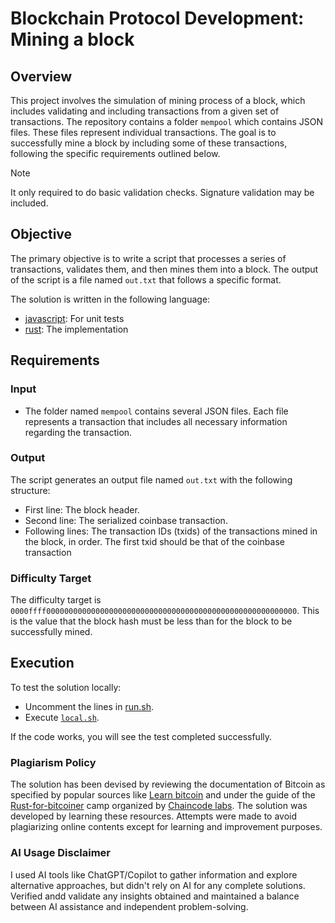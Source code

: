 # Blockchain Protocol Development: Mining a block

## Overview

This project involves the simulation of mining process of a block, which includes validating and including transactions from a given set of transactions.
The repository contains a folder `mempool` which contains JSON files.
These files represent individual transactions. The goal is to successfully mine a block by including some of these transactions, following the specific requirements outlined below.

> [!NOTE] 
> It only required to do basic validation checks. Signature validation may be included.


## Objective

The primary objective is to write a script that processes a series of transactions, validates them, and then mines them into a block. The output of the script is a file named `out.txt` that follows a specific format.

The solution is written in the following language:
- [javascript](./test/sanity-checks.spec.ts): For unit tests
- [rust](./rust/src/main.rs): The implementation

## Requirements

### Input

- The folder named `mempool` contains several JSON files. Each file represents a transaction that includes all necessary information regarding the transaction.

### Output

The script generates an output file named `out.txt` with the following structure:
- First line: The block header.
- Second line: The serialized coinbase transaction.
- Following lines: The transaction IDs (txids) of the transactions mined in the block, in order. The first txid should be that of the coinbase transaction

### Difficulty Target
The difficulty target is `0000ffff00000000000000000000000000000000000000000000000000000000`. This is the value that the block hash must be less than for the block to be successfully mined.

## Execution
To test the solution locally:
- Uncomment the lines in [run.sh](./run.sh).
- Execute [`local.sh`](./local.sh).

If the code works, you will see the test completed successfully.

### Plagiarism Policy

The solution has been devised by reviewing the documentation of Bitcoin as specified by popular sources like [Learn bitcoin](https://learnmeabitcoin.com/) and under the guide of the [Rust-for-bitcoiner](https://bitcoin-dev-project.gitbook.io/rust-for-bitcoiners) camp organized by [Chaincode labs](https://chaincode.com/). The solution was developed by learning these resources. Attempts were made to avoid plagiarizing online contents except for learning and improvement purposes.

### AI Usage Disclaimer
I used AI tools like ChatGPT/Copilot to gather information and explore alternative approaches, but didn't rely on AI for any complete solutions. Verified andd validate any insights obtained and maintained a balance between AI assistance and independent problem-solving.
